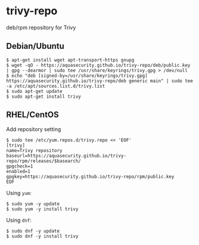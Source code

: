 # trivy-repo
deb/rpm repository for Trivy

## Debian/Ubuntu

```
$ apt-get install wget apt-transport-https gnupg
$ wget -qO - https://aquasecurity.github.io/trivy-repo/deb/public.key | gpg --dearmor | sudo tee /usr/share/keyrings/trivy.gpg > /dev/null
$ echo "deb [signed-by=/usr/share/keyrings/trivy.gpg] https://aquasecurity.github.io/trivy-repo/deb generic main" | sudo tee -a /etc/apt/sources.list.d/trivy.list
$ sudo apt-get update
$ sudo apt-get install trivy
```

## RHEL/CentOS

Add repository setting

```
$ sudo tee /etc/yum.repos.d/trivy.repo << 'EOF'
[trivy]
name=Trivy repository
baseurl=https://aquasecurity.github.io/trivy-repo/rpm/releases/$basearch/
gpgcheck=1
enabled=1
gpgkey=https://aquasecurity.github.io/trivy-repo/rpm/public.key
EOF
```
Using `yum`:
```
$ sudo yum -y update
$ sudo yum -y install trivy
```
Using `dnf`:
```
$ sudo dnf -y update
$ sudo dnf -y install trivy
```